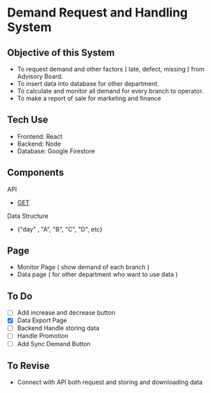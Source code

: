 # Demand Request and Handling System

## Objective of this System

- To request demand and other factors ( late, defect, missing ) from Advisory Board.
- To insert data into database for other department.
- To calculate and monitor all demand for every branch to operator.
- To make a report of sale for marketing and finance

## Tech Use

- Frontend: React
- Backend: Node
- Database: Google Firestore

## Components

API

- [GET](https://ibmapi.onrender.com/Demand/)

Data Structure

- {"day" , "A", "B", "C", "D", etc}

## Page

- Monitor Page ( show demand of each branch )
- Data page ( for other department who want to use data )

## To Do

- [ ] Add increase and decrease button
- [x] Data Export Page
- [ ] Backend Handle storing data
- [ ] Handle Promotion
- [ ] Add Sync Demand Button

## To Revise

- Connect with API both request and storing and downloading data
